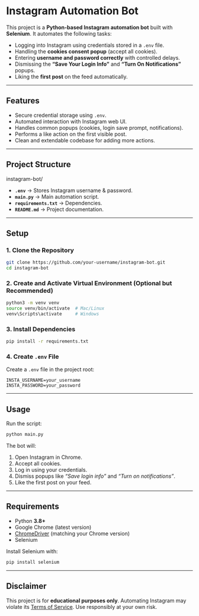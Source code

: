 # Instagram Automation Bot

This project is a **Python-based Instagram automation bot** built with **Selenium**. It automates the following tasks:

* Logging into Instagram using credentials stored in a `.env` file.
* Handling the **cookies consent popup** (accept all cookies).
* Entering **username and password correctly** with controlled delays.
* Dismissing the **“Save Your Login Info”** and **“Turn On Notifications”** popups.
* Liking the **first post** on the feed automatically.

---

##  Features

* Secure credential storage using `.env`.
* Automated interaction with Instagram web UI.
* Handles common popups (cookies, login save prompt, notifications).
* Performs a like action on the first visible post.
* Clean and extendable codebase for adding more actions.

---

##  Project Structure


instagram-bot/


* **`.env`** → Stores Instagram username & password.
* **`main.py`** → Main automation script.
* **`requirements.txt`** → Dependencies.
* **`README.md`** → Project documentation.

---

##  Setup

### 1. Clone the Repository

```bash
git clone https://github.com/your-username/instagram-bot.git
cd instagram-bot
```

### 2. Create and Activate Virtual Environment (Optional but Recommended)

```bash
python3 -m venv venv
source venv/bin/activate  # Mac/Linux
venv\Scripts\activate     # Windows
```

### 3. Install Dependencies

```bash
pip install -r requirements.txt
```

### 4. Create `.env` File

Create a `.env` file in the project root:

```
INSTA_USERNAME=your_username
INSTA_PASSWORD=your_password
```


---

##  Usage

Run the script:

```bash
python main.py
```

The bot will:

1. Open Instagram in Chrome.
2. Accept all cookies.
3. Log in using your credentials.
4. Dismiss popups like *“Save login info”* and *“Turn on notifications”*.
5. Like the first post on your feed.

---

##  Requirements

* Python **3.8+**
* Google Chrome (latest version)
* [ChromeDriver](https://chromedriver.chromium.org/downloads) (matching your Chrome version)
* Selenium

Install Selenium with:

```bash
pip install selenium
```

---

## Disclaimer

This project is for **educational purposes only**.
Automating Instagram may violate its [Terms of Service](https://help.instagram.com/581066165581870). Use responsibly at your own risk.


